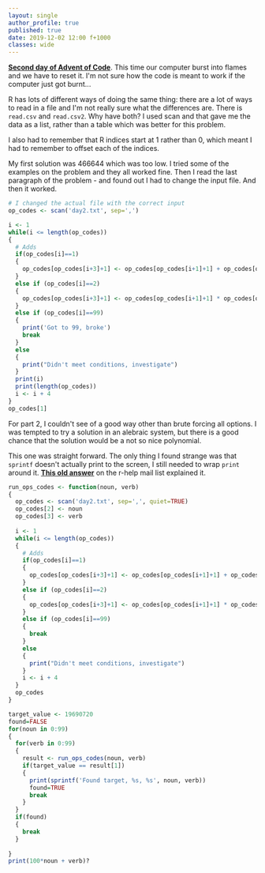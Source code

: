 ```yaml
---
layout: single
author_profile: true
published: true
date: 2019-12-02 12:00 f+1000
classes: wide
---
```


__[Second day of Advent of Code](https://adventofcode.com/2019/day/2)__. This time our computer burst into flames and we have to reset it. I'm not sure how the code is meant to work if the computer just got burnt...

R has lots of different ways of doing the same thing: there are a lot of ways to read in a file and I'm not really sure what the differences are. There is `read.csv` and `read.csv2`. Why have both?  I used scan and that gave me the data as a list, rather than a table which was better for this problem.

I also had to remember that R indices start at 1 rather than 0, which meant I had to remember to offset each of the indices. 

My first solution was 466644  which was too low. I tried some of the examples on the problem and they all worked fine. Then I read the last paragraph of the problem - and found out I had to change the input file. And then it worked.



```R
# I changed the actual file with the correct input
op_codes <- scan('day2.txt', sep=',')

i <- 1
while(i <= length(op_codes))
{
  # Adds
  if(op_codes[i]==1)
  {
    op_codes[op_codes[i+3]+1] <- op_codes[op_codes[i+1]+1] + op_codes[op_codes[i+2]+1]
  }
  else if (op_codes[i]==2)
  {
    op_codes[op_codes[i+3]+1] <- op_codes[op_codes[i+1]+1] * op_codes[op_codes[i+2]+1]
  }
  else if (op_codes[i]==99)
  {
    print('Got to 99, broke')
    break
  }
  else
  {
    print("Didn't meet conditions, investigate")
  }
  print(i)
  print(length(op_codes))
  i <- i + 4
}
op_codes[1]
```

For part 2, I couldn't see of a good way other than brute forcing all options. I was tempted to try a solution in an alebraic system, but there is a good chance that the solution would be a not so nice polynomial. 

This one was straight forward. The only thing I found strange was that `sprintf` doesn't actually print to the screen, I still needed to wrap `print` around it. __[This old answer](https://stat.ethz.ch/pipermail/r-help/2011-February/268969.html)__ on the r-help mail list explained it. 

```R
run_ops_codes <- function(noun, verb)
{
  op_codes <- scan('day2.txt', sep=',', quiet=TRUE)
  op_codes[2] <- noun
  op_codes[3] <- verb
  
  i <- 1
  while(i <= length(op_codes))
  {
    # Adds
    if(op_codes[i]==1)
    {
      op_codes[op_codes[i+3]+1] <- op_codes[op_codes[i+1]+1] + op_codes[op_codes[i+2]+1]
    }
    else if (op_codes[i]==2)
    {
      op_codes[op_codes[i+3]+1] <- op_codes[op_codes[i+1]+1] * op_codes[op_codes[i+2]+1]
    }
    else if (op_codes[i]==99)
    {
      break
    }
    else
    {
      print("Didn't meet conditions, investigate")
    }
    i <- i + 4
  }
  op_codes
}

target_value <- 19690720
found=FALSE
for(noun in 0:99)
{
  for(verb in 0:99)
  {
    result <- run_ops_codes(noun, verb)
    if(target_value == result[1])
    {
      print(sprintf('Found target, %s, %s', noun, verb))
      found=TRUE
      break
    }
  }
  if(found)
  {
    break
  }
  
}
print(100*noun + verb)?
```